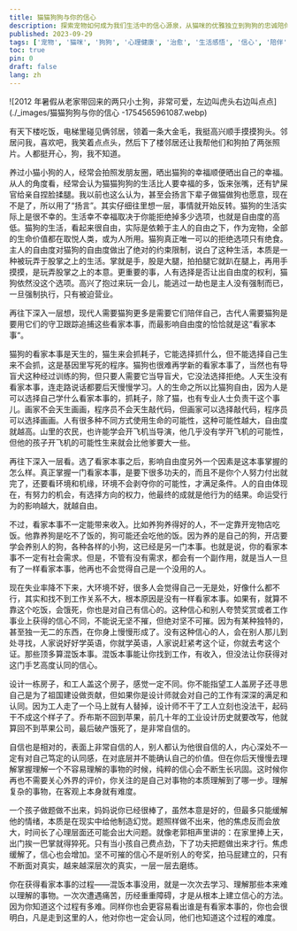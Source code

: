 ```yaml
---
title: 猫猫狗狗与你的信心
description: 探索宠物如何成为我们生活中的信心源泉，从猫咪的优雅独立到狗狗的忠诚陪伴，发现这些小生命带给我们的力量与治愈。
published: 2023-09-29
tags: ['宠物', '猫咪', '狗狗', '心理健康', '治愈', '生活感悟', '信心', '陪伴']
toc: true
pin: 0
draft: false
lang: zh
---    
```


![2012 年暑假从老家带回来的两只小土狗，非常可爱，左边叫虎头右边叫点点](./_images/猫猫狗狗与你的信心 -1754565961087.webp)

有天下楼吃饭，电梯里碰见俩邻居，领着一条大金毛，我挺高兴顺手摸摸狗头。邻居问我，喜欢吧，我笑着点点头，然后下了楼邻居还让我帮他们和狗拍了两张照片。人都挺开心，狗，我不知道。

养过小猫小狗的人，经常会拍照发朋友圈，晒出猫狗的幸福顺便晒出自己的幸福。从人的角度看，经常会认为猫猫狗狗的生活比人要幸福的多，饭来张嘴，还有铲屎官给亲自捏脸揉腿。我以前也这么认为，甚至会扬言下辈子做猫做狗也愿意，现在不是了，所以用了“扬言”。其实仔细往里想一层，事情就开始反转。猫狗的生活实际上是很不幸的。生活幸不幸福取决于你能拒绝掉多少选项，也就是自由度的高低。猫狗的生活，看起来很自由，实际是依赖于主人的自由之下，作为宠物，全部的生命价值都在取悦人类，或为人所用。猫狗真正唯一可以的拒绝选项只有绝食。主人的自由度对猫狗的自由度做出了绝对的约束限制，说白了这种生活，本质是一种被玩弄于股掌之上的生活。掌就是手，股是大腿，拍拍腿它就趴在腿上，再用手摸摸，是玩弄股掌之上的本意。更重要的事，人有选择是否让出自由度的权利，猫狗依然没这个选项。高兴了抱过来玩一会儿，能逃过一劫也是主人没有强制而已，一旦强制执行，只有被迫营业。

再往下深入一层想，现代人需要猫狗更多是需要它们陪伴自己，古代人需要猫狗是要用它们的守卫跟踪追捕这些看家本事，而最影响自由度的恰恰就是这“看家本事“。

猫狗的看家本事是天生的，猫生来会抓耗子，它能选择抓什么，但不能选择自己生来不会抓，这是基因里写死的程序。猫狗也很难再学新的看家本事了，当然也有导盲犬这种经过训练的狗，但只要人需要它当导盲犬，它没法选择拒绝。人天生没有看家本事，连走路说话都要后天慢慢学习。人的生命之所以比猫狗自由，因为人是可以选择自己学什么看家本事的，抓耗子，除了猫，也有专业人士负责干这个事儿。画家不会天生画画，程序员不会天生敲代码，但画家可以选择敲代码，程序员可以选择画画。人有很多种不同方式使用生命的可能性，这种可能性越大，自由度就越高。山里的农民，也许能学会开飞机当导演，他几乎没有学开飞机的可能性，但他的孩子开飞机的可能性生来就会比他爹要大一些。

再往下深入一层看。选了看家本事之后，影响自由度另外一个因素是这本事掌握的怎么样。真正掌握一门看家本事，是要下很多功夫的，而且不是你个人努力付出就完了，还要看环境和机缘，环境不会剥夺你的可能性，才满足条件。人的自由体现在，有努力的机会，有选择方向的权力，他最终的成就是他行为的结果。命运受行为的影响越大，就越自由。

不过，看家本事不一定能带来收入。比如养狗养得好的人，不一定靠开宠物店吃饭。他靠养狗是吃不了饭的，狗可能还会吃他的饭。因为养的是自己的狗，开店要学会养别人的狗，各种各样的小狗，这已经是另一门本事。也就是说，你的看家本事不一定有社会需求。但是，不管有没有需求，都会有一个副作用，就是当人一旦有了一样看家本事，他再也不会觉得自己是一个没用的人。

现在失业率降不下来，大环境不好，很多人会觉得自己一无是处，好像什么都不行，其实和找不到工作关系不大，根本原因是没有一样看家本事。如果有，就算不靠这个吃饭，会饿死，你也是对自己有信心的。这种信心和别人夸赞奖赏或者工作事业上获得的信心不同，不能说无坚不摧，但绝对坚不可摧。因为有某种独特的，甚至独一无二的东西，在你身上慢慢形成了。没有这种信心的人，会在别人那儿到处寻找，人家说好好学英语，你就学英语，人家说赶紧考这个证，你就去考这个证。那些顶多算混饭本事。混饭本事能让你找到工作，有收入，但没法让你获得对这门手艺高度认同的信心。

设计一栋房子，和工人盖这个房子，感觉一定不同。你不能指望工人盖房子还寻思自己是为了祖国建设做贡献，但如果你是设计师就会对自己的工作有深深的满足和认同。因为工人走了一个马上就有人替掉，设计师不干了工人立刻也没法干，起码干不成这个样子了。乔布斯不回到苹果，前几十年的工业设计历史就要改写，他就算回不到苹果公司，最后破产饿死了，是非常自信的。

自信也是相对的，表面上非常自信的人，别人都认为他很自信的人，内心深处不一定有对自己笃定的认同感，在对底层并不能确认自己的价值。但在你后天慢慢去理解掌握理解一个不容易理解的事物的时候，纯粹的信心会不断生长巩固。这时候你再也不需要关心外界的评价，你关注的是自己对事物的本质理解到了哪一步。理解复杂的事物，在客观上本身就有难度。

一个孩子做题做不出来，妈妈说你已经很棒了，虽然本意是好的，但最多只能缓解他的情绪，本质是在现实中给他制造幻觉。题照样做不出来，他的焦虑反而会放大，时间长了心理层面还可能会出大问题。就像老郭相声里讲的：在家里捧上天，出门挨一巴掌就得猝死。只有当小孩自己费点劲，下了功夫把题做出来才行。焦虑缓解了，信心也会增加。坚不可摧的信心不是听别人的夸奖，拍马屁建立的，只有不断面对真实，越来越深层次的真实，一层一层去磨练。

你在获得看家本事的过程——混饭本事没用，就是一次次去学习、理解那些本来难以理解的事物。一次次遭遇痛苦，历经重重障碍，才是从根本上建立信心的方法。因为你知道这个过程有多难。同样你也会更容易看出谁是有看家本事的，你也会很明白，凡是走到这里的人，他对你也一定会认同，他们也知道这个过程的难度。